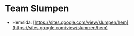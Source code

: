 # Team Slumpen

* Hemsida: [https://sites.google.com/view/slumpen/hem](https://sites.google.com/view/slumpen/hem)
